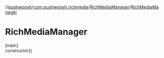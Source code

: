 //[pushwoosh](../../../index.md)/[com.pushwoosh.richmedia](../index.md)/[RichMediaManager](index.md)/[RichMediaManager](-rich-media-manager.md)

# RichMediaManager

[main]\
constructor()
